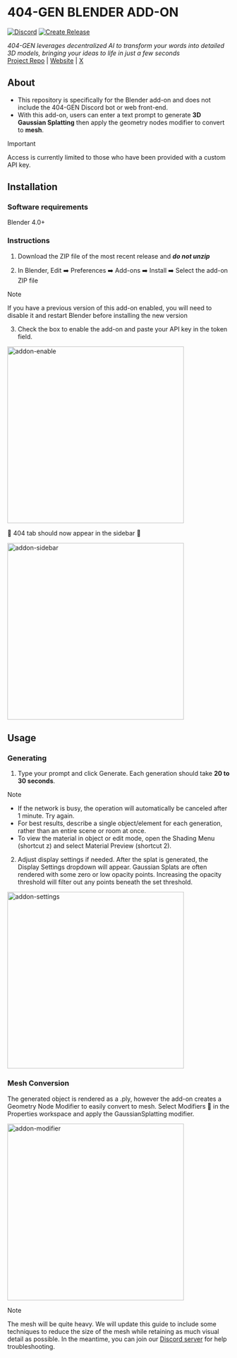 # 404-GEN BLENDER ADD-ON
[![Discord](https://img.shields.io/discord/1065924238550237194?logo=discord&logoColor=%23FFFFFF&logoSize=auto&label=Discord&labelColor=%235865F2)](https://discord.gg/404gen)
[![Create Release](https://github.com/404-Repo/three-gen-blender-plugin/actions/workflows/create-release.yml/badge.svg)](https://github.com/404-Repo/three-gen-blender-plugin/actions/workflows/create-release.yml)

*404-GEN leverages decentralized AI to transform your words into detailed 3D models, bringing your ideas to life in just a few seconds*  
[Project Repo](https://github.com/404-Repo/three-gen-subnet) | [Website](https://404.xyz/) | [X](https://x.com/404gen_)

## About
- This repository is specifically for the Blender add-on and does not include the 404-GEN Discord bot or web front-end.  
- With this add-on, users can enter a text prompt to generate **3D Gaussian Splatting** then apply the geometry nodes modifier to convert to **mesh**.
> [!IMPORTANT]
> Access is currently limited to those who have been provided with a custom API key. 

## Installation
### Software requirements
Blender 4.0+  
### Instructions
1. Download the ZIP file of the most recent release and **_do not unzip_**  

2. In Blender, Edit ➡️ Preferences ➡️ Add-ons ➡️ Install ➡️ Select the add-on ZIP file

> [!NOTE]
> If you have a previous version of this add-on enabled, you will need to disable it and restart Blender before installing the new version

3. Check the box to enable the add-on and paste your API key in the token field.

<img width="400" alt="addon-enable" src="https://github.com/user-attachments/assets/1da2428a-bab4-42d8-991d-1561a253fe55">

🌟 404 tab should now appear in the sidebar 🌟

<img width="400" alt="addon-sidebar" src="https://github.com/user-attachments/assets/277bddc3-be9f-46e4-bb61-905af31ffef1">

## Usage
### Generating
1. Type your prompt and click Generate. Each generation should take **20 to 30 seconds**.
> [!NOTE]
>- If the network is busy, the operation will automatically be canceled after 1 minute. Try again.
>- For best results, describe a single object/element for each generation, rather than an entire scene or room at once.
>- To view the material in object or edit mode, open the Shading Menu (shortcut z) and select Material Preview (shortcut 2).

2. Adjust display settings if needed.
After the splat is generated, the Display Settings dropdown will appear. Gaussian Splats are often rendered with some zero or low opacity points. Increasing the opacity threshold will filter out any points beneath the set threshold.
<img width="400" alt="addon-settings" src="https://github.com/user-attachments/assets/37307d7e-81d9-40d9-b85e-d3fc92cd7f40">

### Mesh Conversion
The generated object is rendered as a .ply, however the add-on creates a Geometry Node Modifier to easily convert to mesh.
Select Modifiers 🔧 in the Properties workspace and apply the GaussianSplatting modifier.

<img width="400" alt="addon-modifier" src="https://github.com/user-attachments/assets/a4472b0f-ad29-4410-bfe0-252336309986">

> [!NOTE]
> The mesh will be quite heavy. We will update this guide to include some techniques to reduce the size of the mesh while retaining as much visual detail as possible. In the meantime, you can join our [Discord server](https://discord.gg/404gen) for help troubleshooting.
